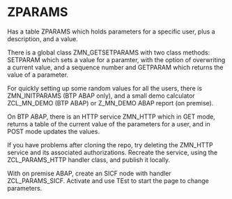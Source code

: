 # ZPARAMS

Has a table ZPARAMS which holds parameters for a specific user, plus a description, and a value.

There is a global class ZMN_GETSETPARAMS with two class methods:
SETPARAM which sets a value for a paramter, with the option of overwriting a current value, and a sequence number
and GETPARAM which returns the value of a parameter.

For quickly setting up some random values for all the users, there is ZMN_INITPARAMS (BTP ABAP only), and a small demo calculator ZCL_MN_DEMO (BTP ABAP) 
or Z_MN_DEMO ABAP report (on premise).

On BTP ABAP, there is an HTTP service ZMN_HTTP which in GET mode, returns a table of the current value of the parameters for a user, 
and in POST mode updates the values.

If you have problems after cloning the repo, try deleting the ZMN_HTTP service and its associated authorizations. Recreate the service, using the 
ZCL_PARAMS_HTTP handler class, and publish it locally.

With on premise ABAP, create an SICF node with handler ZCL_PARAMS_SICF. Activate and use TEst to start the page to change parameters.

